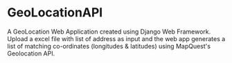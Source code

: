 # GeoLocationAPI
A GeoLocation Web Application created using Django Web Framework. Upload a excel file with list of address as input and the web app generates a list of matching co-ordinates (longitudes &amp; latitudes) using MapQuest's Geolocation API.
